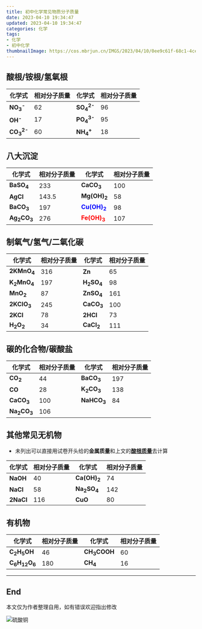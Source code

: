 ```yaml
---
title: 初中化学常见物质分子质量
date: 2023-04-10 19:34:47
updated: 2023-04-10 19:34:47
categories: 化学
tags:
- 化学
- 初中化学
thumbnailImage: https://cos.mbrjun.cn/IMGS/2023/04/10/0ee9c61f-68c1-4ce6-b108-13b547af1008.webp
---
```

## 酸根/铵根/氢氧根
|化学式|相对分子质量|化学式|相对分子质量|
|---|---|---|---|
|**NO<sub>3</sub><sup>-</sup>**|62|**SO<sub>4</sub><sup>2-</sup>**|96|
|**OH<sup>-</sup>**|17|**PO<sub>4</sub><sup>3-</sup>**|95|
|**CO<sub>3</sub><sup>2-</sup>**|60|**NH<sub>4</sub><sup>+</sup>**|18|

<!-- more -->

## 八大沉淀
|化学式|相对分子质量|化学式|相对分子质量|
|---|---|---|---|
|**BaSO<sub>4</sub>**|233|**CaCO<sub>3</sub>**|100|
|**AgCl**|143.5|**Mg(OH)<sub>2</sub>**|58|
|**BaCO<sub>3</sub>**|197|**<font color=blue>Cu(OH)<sub>2</sub></font>**|98|
|**Ag<sub>2</sub>CO<sub>3</sub>**|276|**<font color=red>Fe(OH)<sub>3</sub></font>**|107|

## 制氧气/氢气/二氧化碳
|化学式|相对分子质量|化学式|相对分子质量|
|---|---|---|---|
|**2KMnO<sub>4</sub>**|316|**Zn**|65|
|**K<sub>2</sub>MnO<sub>4</sub>**|197|**H<sub>2</sub>SO<sub>4</sub>**|98|
|**MnO<sub>2</sub>**|87|**ZnSO<sub>4</sub>**|161|
|**2KClO<sub>3</sub>**|245|**CaCO<sub>3</sub>**|100|
|**2KCl**|78|**2HCl**|73|
|**H<sub>2</sub>O<sub>2</sub>**|34|**CaCl<sub>2</sub>**|111|

## 碳的化合物/碳酸盐
|化学式|相对分子质量|化学式|相对分子质量|
|---|---|---|---|
|**CO<sub>2</sub>**|44|**BaCO<sub>3</sub>**|197|
|**CO**|28|**K<sub>2</sub>CO<sub>3</sub>**|138|
|**CaCO<sub>3</sub>**|100|**NaHCO<sub>3</sub>**|84|
|**Na<sub>2</sub>CO<sub>3</sub>**|106|||

## 其他常见无机物
- 未列出可以直接用试卷开头给的**金属质量**和上文的[**酸根质量**](#酸根-x2F-铵根-x2F-氢氧根)去计算  

|化学式|相对分子质量|化学式|相对分子质量|
|---|---|---|---|
|**NaOH**|40|**Ca(OH)<sub>2</sub>**|74|
|**NaCl**|58|**Na<sub>2</sub>SO<sub>4</sub>**|142|
|**2NaCl**|116|**CuO**|80|

## 有机物
|化学式|相对分子质量|化学式|相对分子质量|
|---|---|---|---|
|**C<sub>2</sub>H<sub>5</sub>OH**|46|**CH<sub>3</sub>COOH**|60|
|**C<sub>6</sub>H<sub>12</sub>O<sub>6</sub>**|180|**CH<sub>4</sub>**|16|

---
## End
本文仅为作者整理自用，如有错误欢迎指出修改  

![硫酸铜](https://cos.mbrjun.cn/IMGS/2023/04/10/0ee9c61f-68c1-4ce6-b108-13b547af1008.webp)
